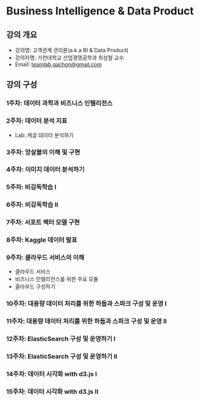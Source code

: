 Business Intelligence & Data Product
=============================================

## 강의 개요
* 강의명: 고객관계 관리론(a.k.a BI & Data Product)
* 강의자명: 가천대학교 산업경영공학과 최성철 교수
* Email: teamlab.gachon@gmail.com

## 강의 구성
### 1주차: 데이터 과학과 비즈니스 인텔리전스

### 2주차: 데이터 분석 지표
- Lab: 캐글 데이터 분석하기

### 3주차: 앙살블의 이해 및 구현

### 4주차: 이미지 데이터 분석하기

### 5주차: 비감독학습 I

### 6주차: 비감독학습 II

### 7주차: 서포트 벡터 모델 구현

### 8주차: Kaggle 데이터 발표

### 9주차: 클라우드 서비스의 이해
- 클라우드 서비스
- 비즈니스 인텔리전스를 위한 주요 모듈
- 클라우드 구성하기

### 10주차: 대용량 데이터 처리를 위한 하둡과 스파크 구성 및 운영 I

### 11주차: 대용량 데이터 처리를 위한 하둡과 스파크 구성 및 운영 II

### 12주차: ElasticSearch 구성 및 운영하기 I

### 13주차: ElasticSearch 구성 및 운영하기 II

### 14주차: 데이터 시각화 with d3.js I

### 15주차: 데이터 시각화 with d3.js II